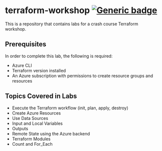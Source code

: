 # terraform-workshop [![Generic badge](https://img.shields.io/badge/Development-InProgress-green.svg)](https://shields.io/)

This is a repository that contains labs for a crash course Terraform workshop.

## Prerequisites

In order to complete this lab, the following is required:

- Azure CLI
- Terraform version installed
- An Azure subscription with permissions to create resource groups and resources

## Topics Covered in Labs

- Execute the Terraform workflow (init, plan, apply, destroy)
- Create Azure Resources
- Use Data Sources
- Input and Local Variables
- Outputs
- Remote State using the Azure backend
- Terraform Modules
- Count and For_Each
